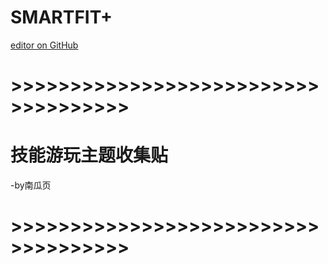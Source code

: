 # SMARTFIT+
[editor on GitHub](https://github.com/myio/myio.github.io/edit/master/README.md)
# >>>>>>>>>>>>>>>>>>>>>>>>>>>>>>>>>>>>
# 技能游玩主题收集贴
-by南瓜页
# >>>>>>>>>>>>>>>>>>>>>>>>>>>>>>>>>>>>
